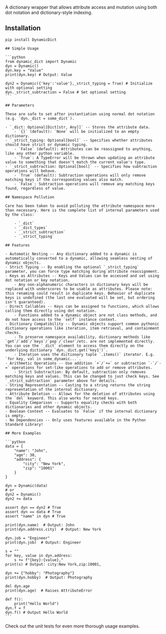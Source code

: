 A dictionary wrapper that allows attribute access and mutation using both dot notation and dictionary-style indexing.

## Installation

`pip install DynamicDict`

    ## Simple Usage

    ```python
    from dynamic_dict import Dynamic
    dyn = Dynamic()
    dyn.key = "Value"
    print(dyn.key) # Output: Value

    dyn2 = Dynamic({'key':'value'},_strict_typing = True) # Initialize with optional setting
    dyn._strict_subtraction = False # Set optional setting
    ```

    ## Parameters

    These are safe to set after instantiation using normal dot notation (e.g. `dyn._dict = some_dict`).

    - `_dict: Optional[Dict[str, Any]]` -- Stores the attribute data.
        - `{}` (default): `None` will be initialized to an empty dictionary.
    - `_strict_typing: Optional[bool]` -- Specifies whether attributes should have strict or dynamic typing.
        - `False` (default): Attributes can be reassigned to anything, like any other python variable.
        - `True`: A TypeError will be thrown when updating an attribute value to something that doesn't match the current value's type.
    - `_strict_subtraction: Optional[bool]` -- Specifies how subtraction operations will behave.
        - `True` (default): Subtraction operations will only remove matching keys if the corresponding values also match.
        - `False`: Subtraction operations will remove any matching keys found, regardless of value.

    ## Namespace Pollution

    Care has been taken to avoid polluting the attribute namespace more than necessary. Here is the complete list of internal parameters used by the class:

        - `_dict`
        - `_dict_types`
        - `_strict_subtraction`
        - `_strict_typing`

    ## Features

    - Automatic Nesting -- Any dictionary added to a dynamic is automatically converted to a dynamic, allowing seamless nesting of dynamic objects.
    - Strict Typing -- By enabling the optional `_strict_typing` parameter, you can force type matching during attribute reassignment.
    - Keys as Attributes -- Keys and Values can be accessed and set using dot notation or key notation.
        - Any non-alphanumeric characters in dictionary keys will be replaced with underscores to be usable as attributes. Please note: this renaming could result in duplicate keys. Behavior of duplicate keys is undefined (the last one evaluated will be set, but ordering isn't guaranteed).
    - Direct Callables -- Keys can be assigned to functions, which allows calling them directly using dot notation.
        - Functions added to a dynamic object are not class methods, and do not have access to the `self` instance context.
    - Dictionary Compatibility -- Dynamic objects support common pythonic dictionary operations like iteration, item retrieval, and containment checks.
        - To preserve namespace availability, dictionary methods like `get`/`add`/`keys`/`pop`/`clear`/etc. are not implemented directly. You can use the `_dict` element to access them directly on the underlying dictionary `dyn._dict.get('key1')`.
        - Iteration uses the dictionary tuple `.items()` iterator. E.g. `for key, val in some_dynamic...`.
    - Arithmetic Operations -- Use addition `+`/`+=` or subtraction `-`/`-=` operations for set-like operations to add or remove attributes.
        - Strict Substraction: By default, subtraction only removes matching keys and values. This can be changed to just check keys. See `_strict_subtraction` parameter above for details.
    - String Representation -- Casting to a string returns the string representation of the internal dictionary.
    - Attribute Deletion -- Allows for the deletion of attributes using the `del` keyword. This also works for nested keys.
    - Equality Comparison -- Supports equality checks with both dictionaries and other dynamic objects.
    - Boolean Context -- Evaluates to `False` if the internal dictionary is empty.
    - No Dependencies -- Only uses features available in the Python Standard Library!

    ## More Examples

    ```python
    data = {
        "name": "John",
        "age": 30,
        "address": {
            "city": "New York",
            "zip": "10001"
        }
    }

    dyn = Dynamic(data)
    # or
    dyn2 = Dynamic()
    dyn2 += data

    assert dyn == dyn2 # True
    assert dyn == data # True
    assert "name" in dyn # True

    print(dyn.name)  # Output: John
    print(dyn.address.city)  # Output: New York

    dyn.job = "Engineer"
    print(dyn.job)  # Output: Engineer

    s = ""
    for key, value in dyn.address:
        s += f"{key}:{value},"
    print(s) # Output: city:New York,zip:10001,

    dyn += {"hobby": "Photography"}
    print(dyn.hobby)  # Output: Photography

    del dyn.age
    print(dyn.age)  # Raises AttributeError

    def f():
        print("Hello World")
    dyn.f = f
    dyn.f() # Output Hello World
    ```

Check out the unit tests for even more thorough usage examples.